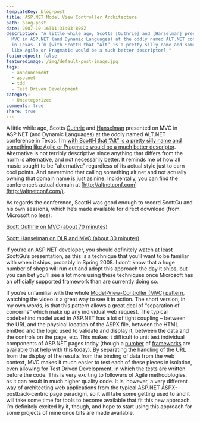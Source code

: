 ```yaml
---
templateKey: blog-post
title: ASP.NET Model View Controller Architecture
path: blog-post
date: 2007-10-16T11:31:03.808Z
description: "A little while ago, Scotts [Guthrie] and [Hanselman] presented on
  MVC in ASP.NET (and Dynamic Languages) at the oddly named ALT.NET conference
  in Texas. I’m [with ScottH that “Alt” is a pretty silly name and something
  like Agile or Pragmatic would be a much better descriptor] "
featuredpost: false
featuredimage: /img/default-post-image.jpg
tags:
  - announcement
  - asp.net
  - tdd
  - Test Driven Development
category:
  - Uncategorized
comments: true
share: true
---
```

<!--StartFragment-->

A little while ago, Scotts [Guthrie](http://weblogs.asp.net/scottgu) and [Hanselman](http://www.hanselman.com/blog) presented on MVC in ASP.NET (and Dynamic Languages) at the oddly named ALT.NET conference in Texas. I’m [with ScottH that “Alt” is a pretty silly name and something like Agile or Pragmatic would be a much better descriptor](http://www.hanselman.com/blog/ScottGuMVCPresentationAndScottHaScreencastFromALTNETConference.aspx). Alternative is not terribly descriptive since anything that differs from the norm is alternative, and not necessarily better. It reminds me of how all music sought to be “alternative” regardless of its actual style just to earn cool points. And nevermind that calling something alt.net and not actually owning that domain name is just asinine. Incidentally, you can find the conference’s actual domain at [http://altnetconf.com](http://altnetconf.com/).

As regards the conference, ScottH was good enough to record ScottGu and his own sessions, which he’s made available for direct download (from Microsoft no less):

[Scott Guthrie on MVC (about 70 minutes)](http://download.microsoft.com/download/f/0/8/f0830f07-44db-4eea-ace3-8865856c8d65/ScottGuOnMVCatALTNET.wmv)

[Scott Hanselman on DLR and MVC (about 30 minutes)](http://download.microsoft.com/download/f/0/8/f0830f07-44db-4eea-ace3-8865856c8d65/ScottHaOnDLRandMVCatALTNET.wmv)

If you’re an ASP.NET developer, you should definitely watch at least ScottGu’s presentation, as this is a technique that you’ll want to be familiar with when it ships, probably in Spring 2008. I don’t know that a huge number of shops will run out and adopt this approach the day it ships, but you can bet you’ll see a lot more using these techniques once Microsoft has an officially supported framework than are currently doing so.

If you’re unfamiliar with the whole [Model-View-Controller (MVC) pattern](http://en.wikipedia.org/wiki/Model-view-controller), watching the video is a great way to see it in action. The short version, in my own words, is that this pattern allows a great deal of “separation of concerns” which make up any individual web request. The typical codebehind model used in ASP.NET has a lot of tight coupling – between the URL and the physical location of the ASPX file, between the HTML emitted and the logic used to validate and display it, between the data and the controls on the page, etc. This makes it difficult to unit test individual components of ASP.NET pages today (though a [number](http://codeplex.com/plasma) of [frameworks](http://nunitasp.sourceforge.net/) are [available](http://artoftestinc.blogspot.com/2007/05/light-weight-aspnet-unit-testing-go.html) that [help](http://www.codeproject.com/useritems/WatiN.asp) with this today). By separating the handling of the URL from the display of the results from the binding of data from the web context, MVC makes it much easier to test each of these pieces in isolation, even allowing for Test Driven Development, in which the tests are written before the code. This is very exciting to followers of Agile methodologies, as it can result in much higher quality code. It is, however, a very different way of architecting web applications from the typical ASP.NET ASPX-postback-centric page paradigm, so it will take some getting used to and it will take some time for tools to become available that fit this new approach. I’m definitely excited by it, though, and hope to start using this approach for some projects of mine once bits are made available.

<!--EndFragment-->